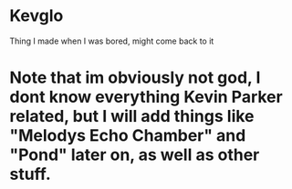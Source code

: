 # Kevglo
Thing I made when I was bored, might come back to it
# Note that im obviously not god, I dont know everything Kevin Parker related, but I will add things like "Melodys Echo Chamber" and "Pond" later on, as well as other stuff.
